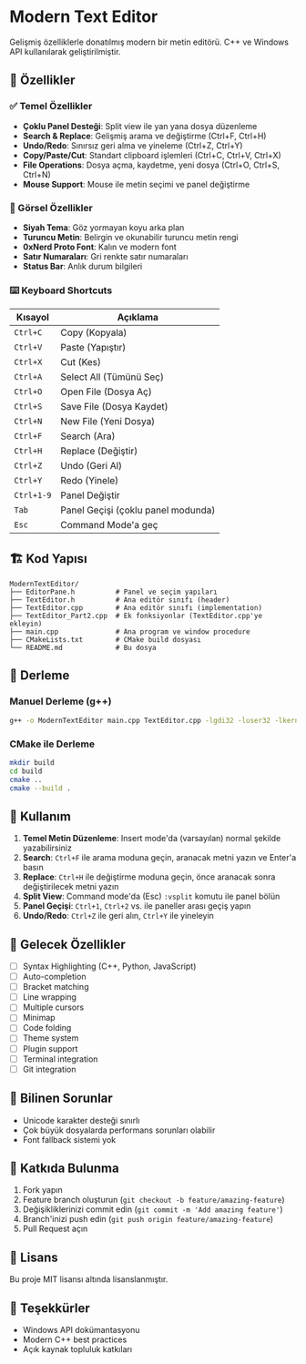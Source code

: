 # Modern Text Editor

Gelişmiş özelliklerle donatılmış modern bir metin editörü. C++ ve Windows API kullanılarak geliştirilmiştir.

## 🚀 Özellikler

### ✅ Temel Özellikler
- **Çoklu Panel Desteği**: Split view ile yan yana dosya düzenleme
- **Search & Replace**: Gelişmiş arama ve değiştirme (Ctrl+F, Ctrl+H)
- **Undo/Redo**: Sınırsız geri alma ve yineleme (Ctrl+Z, Ctrl+Y)
- **Copy/Paste/Cut**: Standart clipboard işlemleri (Ctrl+C, Ctrl+V, Ctrl+X)
- **File Operations**: Dosya açma, kaydetme, yeni dosya (Ctrl+O, Ctrl+S, Ctrl+N)
- **Mouse Support**: Mouse ile metin seçimi ve panel değiştirme

### 🎨 Görsel Özellikler
- **Siyah Tema**: Göz yormayan koyu arka plan
- **Turuncu Metin**: Belirgin ve okunabilir turuncu metin rengi
- **0xNerd Proto Font**: Kalın ve modern font
- **Satır Numaraları**: Gri renkte satır numaraları
- **Status Bar**: Anlık durum bilgileri

### ⌨️ Keyboard Shortcuts

| Kısayol | Açıklama |
|---------|----------|
| `Ctrl+C` | Copy (Kopyala) |
| `Ctrl+V` | Paste (Yapıştır) |
| `Ctrl+X` | Cut (Kes) |
| `Ctrl+A` | Select All (Tümünü Seç) |
| `Ctrl+O` | Open File (Dosya Aç) |
| `Ctrl+S` | Save File (Dosya Kaydet) |
| `Ctrl+N` | New File (Yeni Dosya) |
| `Ctrl+F` | Search (Ara) |
| `Ctrl+H` | Replace (Değiştir) |
| `Ctrl+Z` | Undo (Geri Al) |
| `Ctrl+Y` | Redo (Yinele) |
| `Ctrl+1-9` | Panel Değiştir |
| `Tab` | Panel Geçişi (çoklu panel modunda) |
| `Esc` | Command Mode'a geç |

## 🏗️ Kod Yapısı

```
ModernTextEditor/
├── EditorPane.h          # Panel ve seçim yapıları
├── TextEditor.h          # Ana editör sınıfı (header)
├── TextEditor.cpp        # Ana editör sınıfı (implementation)
├── TextEditor_Part2.cpp  # Ek fonksiyonlar (TextEditor.cpp'ye ekleyin)
├── main.cpp              # Ana program ve window procedure
├── CMakeLists.txt        # CMake build dosyası
└── README.md             # Bu dosya
```

## 🔧 Derleme

### Manuel Derleme (g++)
```bash
g++ -o ModernTextEditor main.cpp TextEditor.cpp -lgdi32 -luser32 -lkernel32 -lcomdlg32
```

### CMake ile Derleme
```bash
mkdir build
cd build
cmake ..
cmake --build .
```

## 📝 Kullanım

1. **Temel Metin Düzenleme**: Insert mode'da (varsayılan) normal şekilde yazabilirsiniz
2. **Search**: `Ctrl+F` ile arama moduna geçin, aranacak metni yazın ve Enter'a basın
3. **Replace**: `Ctrl+H` ile değiştirme moduna geçin, önce aranacak sonra değiştirilecek metni yazın
4. **Split View**: Command mode'da (Esc) `:vsplit` komutu ile panel bölün
5. **Panel Geçişi**: `Ctrl+1`, `Ctrl+2` vs. ile paneller arası geçiş yapın
6. **Undo/Redo**: `Ctrl+Z` ile geri alın, `Ctrl+Y` ile yineleyin

## 🎯 Gelecek Özellikler

- [ ] Syntax Highlighting (C++, Python, JavaScript)
- [ ] Auto-completion
- [ ] Bracket matching
- [ ] Line wrapping
- [ ] Multiple cursors
- [ ] Minimap
- [ ] Code folding
- [ ] Theme system
- [ ] Plugin support
- [ ] Terminal integration
- [ ] Git integration

## 🐛 Bilinen Sorunlar

- Unicode karakter desteği sınırlı
- Çok büyük dosyalarda performans sorunları olabilir
- Font fallback sistemi yok

## 🤝 Katkıda Bulunma

1. Fork yapın
2. Feature branch oluşturun (`git checkout -b feature/amazing-feature`)
3. Değişikliklerinizi commit edin (`git commit -m 'Add amazing feature'`)
4. Branch'inizi push edin (`git push origin feature/amazing-feature`)
5. Pull Request açın

## 📄 Lisans

Bu proje MIT lisansı altında lisanslanmıştır.

## 🙏 Teşekkürler

- Windows API dokümantasyonu
- Modern C++ best practices
- Açık kaynak topluluk katkıları 